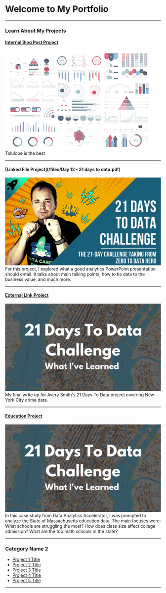 # Welcome to My Portfolio

---

### Learn About My Projects

#### [Internal Blog Post Project](/sample_project)
<img src="images/dummy_thumbnail.jpg?raw=true"/>
Tolulope is the best

---
#### [Linked File Project](/files/Day 12 - 21 days to data.pdf)
<img src="images/21 Days To Data Challenge.png?raw=true"/>
For this project, I explored what a good analytics PowerPoint presentation should entail. It talks about main talking points, how to tie data to the business value, and much more. 

---
#### [External Link Project](https://www.linkedin.com/pulse/what-i-learned-21-days-data-avery-smith)
[<img src="images/21 Days To Data Challenge What I've Learned Cover.png?raw=true"/>](https://www.linkedin.com/pulse/what-i-learned-21-days-data-avery-smith)
My final write up for Avery Smith's 21 Days To Data project covering New York City crime data. 


---
#### [Education Project](https://www.linkedin.com/pulse/massachusetts-education-analysis-samantha-paul/)
[<img src="images/21 Days To Data Challenge What I've Learned Cover.png?raw=true"/>](https://www.linkedin.com/pulse/what-i-learned-21-days-data-avery-smith)
In this case study from Data Analytics Accelerator, I was prompted to analyze the State of Massachusetts education data. The main focuses were:
What schools are struggling the most?
How does class size affect college admission?
What are the top math schools in the state? 

---

### Category Name 2

- [Project 1 Title](http://example.com/)
- [Project 2 Title](http://example.com/)
- [Project 3 Title](http://example.com/)
- [Project 4 Title](http://example.com/)
- [Project 5 Title](http://example.com/)

---




